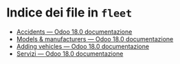 # Indice dei file in `fleet`

- [Accidents — Odoo 18.0 documentazione](./accidents.md)
- [Models & manufacturers — Odoo 18.0 documentazione](./models.md)
- [Adding vehicles — Odoo 18.0 documentazione](./new_vehicle.md)
- [Servizi — Odoo 18.0 documentazione](./service.md)
